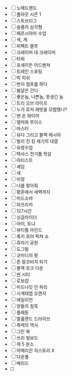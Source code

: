 - [ ] 노매드랜드
- [ ] 폴아웃 시즌 1
- [ ] 스토브리그
- [ ] 슬픔의 삼각형
- [ ] 페르시아어 수업
- [ ] 색, 계
- [ ] 퍼펙트 블루
- [ ] 크레이머 대 크레이머
- [ ] 타워
- [ ] 포세이돈 어드벤쳐
- [ ] 트레인 스포팅
- [ ] 빅 피쉬
- [ ] 번지 점프를 하다
- [ ] 봄날은 간다
- [ ] 좋은놈, 나쁜놈, 못생긴 놈
- [ ] 트리 오브 라이프
- [ ] 누가 로저 래빗을 모함했나?
- [ ] 맨 온 와이어
- [ ] 델마와 루이스
- [ ] 마스터
- [ ] 유다 그리고 블랙 메시아
- [ ] 빌리 진 킹 세기의 대결
- [ ] 유령수업
- [ ] 텍사스 전기톱 학살
- [ ] 아티스트
- [ ] 셰임
- [ ] 새
- [ ] 이창
- [ ] 나를 찾아줘
- [ ] 황혼에서 새벽까지
- [ ] 미드소마
- [ ] 파프리카
- [ ] 127시간
- [ ] 싱글라이더
- [ ] 아이, 토냐
- [ ] 뷰티풀 마인드
- [ ] 록키 호러 픽쳐 쇼
- [ ] 쥬라기 공원
- [ ] 도그빌
- [ ] 코미디의 왕
- [ ] 존 말코비치 되기
- [ ] 블랙 호크 다운
- [ ] 씬 시티
- [ ] 로보캅
- [ ] 미드나잇 인 파리
- [ ] 시계태엽 오랜지
- [ ] 에일리언
- [ ] 양들의 침묵
- [ ] 플래툰
- [ ] 멀홀랜드 드라이브
- [ ] 폭력의 역사
- [ ] 그린 북
- [ ] 쓰리 빌보드
- [ ] 제 5 원소
- [ ] 아메리칸 히스토리 X
- [ ] 다운폴
- [ ] 배리드
- [ ] 